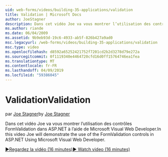 ```yaml
---
uid: web-forms/videos/building-35-applications/validation
title: Validation | Microsoft Docs
author: JoeStagner
description: Dans cet vidéo Joe va vous montrer l’utilisation des contrôles FormValidation dans ASP.NET à l’aide de Microsoft Visual Web Developer.
ms.author: riande
ms.date: 06/04/2009
ms.assetid: 9b9eb93d-19c6-4933-ab5f-826b427a9ad0
msc.legacyurl: /web-forms/videos/building-35-applications/validation
msc.type: video
ms.openlocfilehash: d8592a65252421752f7201cd2b2d3278d79e272a
ms.sourcegitcommit: 0f1119340e4464720cfd16d0ff15764746ea1fea
ms.translationtype: MT
ms.contentlocale: fr-FR
ms.lasthandoff: 04/09/2019
ms.locfileid: "59386045"
---
```

# <a name="validation"></a><span data-ttu-id="b12be-103">Validation</span><span class="sxs-lookup"><span data-stu-id="b12be-103">Validation</span></span>

<span data-ttu-id="b12be-104">par [Joe Stagner](https://github.com/JoeStagner)</span><span class="sxs-lookup"><span data-stu-id="b12be-104">by [Joe Stagner](https://github.com/JoeStagner)</span></span>

<span data-ttu-id="b12be-105">Dans cet vidéo Joe va vous montrer l’utilisation des contrôles FormValidation dans ASP.NET à l’aide de Microsoft Visual Web Developer.</span><span class="sxs-lookup"><span data-stu-id="b12be-105">In this video Joe will demonstrate the use of the FormValidation controls in ASP.NET Using Microsoft Visual Web Developer.</span></span>

[<span data-ttu-id="b12be-106">&#9654;Regardez la vidéo (16 minutes)</span><span class="sxs-lookup"><span data-stu-id="b12be-106">&#9654; Watch video (16 minutes)</span></span>](https://channel9.msdn.com/Blogs/ASP-NET-Site-Videos/validation)
